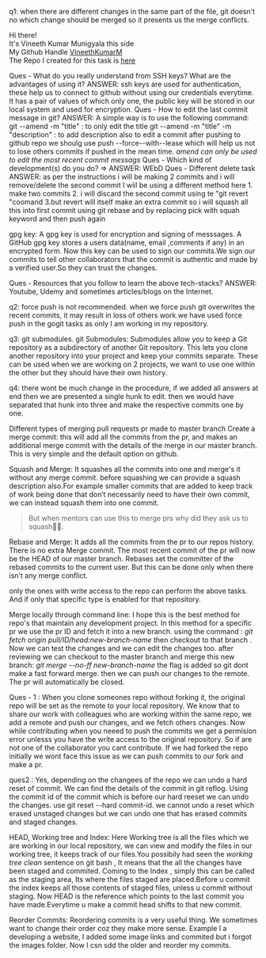 q1: when there are different changes in the same part of the file, git doesn't no which change should be merged 
so it presents us the merge conflicts.

Hi there!<br>
It's Vineeth Kumar Munigyala this side<br>
My Github Handle [VineethKumarM](https://github.com/VineethKumarM)<br>
The Repo I created for this task is [here](https://github.com/VineethKumarM/Sample-Repo-for-GoGit)

Ques - What do you really understand from SSH keys? What are the advantages of using it?
ANSWER: ssh keys are used for authentication, these help us to connect to github without using our credentials everytime. It has a pair of values of which only one, the public key will be stored in our local system and used for encryption.
Ques - How to edit the last commit message in git?
ANSWER: A simple way is to use the following command: 
		git --amend -m "title" : to only edit the title
		git --amend -m "title" -m "description" : to add description also
		to edit a commit after pushing to github repo we shoulg use push --force--with--lease which will help us not to lose others commits if pushed in the mean time.
		*amend can only be used to edit the most recent commit messags*
Ques - Which kind of development(s) do you do?  =>  ANSWER: WEbD
Ques - Different delete task
ANSWER: as per the instructions i will be making 2 commits and i will remove/delete the second commit 
	I wiil be using a different method here 
	1. make two commits
	2. i will discard the second commit using te "git revert <commit hash>"coomand
	3.but revert will itself make an extra commit so i will squash all this into first commit using git rebase and by replacing pick with squah keyword and then push again

gpg key: A gpg key is used for encryption and signing of messsages. A GitHub gpg key stores a users data(name, email ,comments if any) in an encrypted form. Now this key can be used to sign our commits.We sign our commits to tell other collaborators that the commit is authentic and made by a verified user.So they can trust the changes.


Ques - Resources that you follow to learn the above tech-stacks?
ANSWER: Youtube, Udemy and sometimes articles/blogs on the Internet.


q2: force push is not recommended. when we force push git overwrites the recent commits,
it may result in loss of others work.we have used force push in the gogit tasks as only I am working in my repository.


q3: git submodules.
git Submodules: Submodules allow you to keep a Git repository as a subdirectory of another Git repository. This lets you clone another repository into your project and keep your commits separate. These can be used when we are working on 2 projects, we want to use one within the other but they should have their own history.



q4: there wont be much change in the procedure, if we added all answers at end then we are presented a 
single hunk to edit. then we would have separated that hunk into three and make the respective commits
one by one.



Different types of merging pull requests
pr made to master branch
Create a merge commit:
this will add all the commits from the pr, and makes an additional merge commit with the details of the merge in our master branch. This is very simple and the default option on github. 

Squash and Merge:
It squashes all the commits into one and merge's it without any merge commit.
before squashing we can provide a squash description also.For example smaller commits that are added to keep track of work being done that don’t necessarily need to have their own commit, we can instead squash them into one commit. 
> But when mentors can use this to merge prs why did they ask us to squash🤔🤔.

Rebase and Merge:
It adds all the commits from the pr to our repos history. There is no extra Merge commit. The most recent commit of the pr 
will now be the HEAD of our master branch. Rebases set the committer of the rebased commits to the current user. But this can be done only when there isn't any merge conflict.

only the ones with write access to the repo can perform the above tasks. And if only that specific type is enabled for that repository.

Merge locally through command line:
I hope this is the best method for repo's that maintain any development project.
In this method for a specific pr we use the pr ID and fetch it into a new branch. using the command :
*git fetch origin pull/ID/head:new-branch-name* then checkout to that branch . Now we can test the changes and we can edit the changes too. after reviewing we can checkout to the master branch and merge this new branch: *git merge --no-ff new-branch-name*
the flag is added so git dont make a fast forward merge. then we can push our changes to the remote. The pr will automatically be closed. 








Ques - 1 : When you clone someones repo without forking it, the original repo will be set as the remote to your local repository.
We know that to share our work with colleagues who are working within the same repo, we add a remote and push our changes, and we fetch 
others changes. Now while contributing when you neeed to push the commits we get a permision error unlesss you have the write access to the original 
repository. So if are not one of the collaborator you cant contribute. If we had forked the repo initially we wont face this issue as we can push commits to our fork and make a pr.


ques2 : Yes, depending on the changees of the repo we can undo a hard reset of commit. We can find the details of the commit in git reflog. Using the commit id of the commit which is before our hard reeset we can undo the changes.
use git reset --hard commit-id.
we cannot undo a  reset which erased unstaged changes but we can undo one that has erased commits and staged changes.



HEAD, Working tree and Index:
Here Working tree is all the files which we are working in our local repository, we can view and modify the files in  our 
working tree, it keeps track of our files.You possibily had seen the *working tree clean* sentence on git bash , It means that the all the changes have been staged and commited. 
Coming to the Index , simply this can be called as the staging area, Its where the files staged are placed.Before u commit the index keeps all those contents of staged files, unless u commit without staging.
Now HEAD is the reference which points to the last commit you have made.Everytime u make a commit head shifts to that new commit.




Reorder Commits: Reordering commits is a very useful thing. We sometimes want to change their order coz they make more sense. Example I a developing a website, I added some image links and commited but i forgot the images folder. Now I csn sdd the older and reorder my commits.


